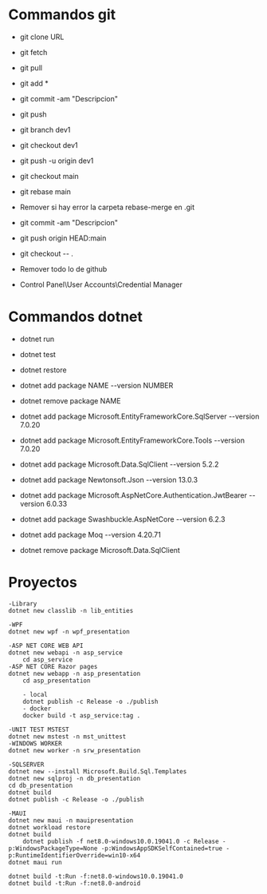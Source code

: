 # Commandos git 
- git clone URL 

- git fetch
- git pull

- git add *
- git commit -am "Descripcion"
- git push

- git branch dev1
- git checkout dev1
- git push -u origin dev1

- git checkout main
- git rebase main
- Remover si hay error la carpeta rebase-merge en \.git
- git commit -am "Descripcion"
- git push origin HEAD:main

- git checkout -- .

- Remover todo lo de github
- Control Panel\User Accounts\Credential Manager

# Commandos dotnet 
- dotnet run
- dotnet test
- dotnet restore
- dotnet add package NAME --version NUMBER
- dotnet remove package NAME

- dotnet add package Microsoft.EntityFrameworkCore.SqlServer --version 7.0.20
- dotnet add package Microsoft.EntityFrameworkCore.Tools --version 7.0.20
- dotnet add package Microsoft.Data.SqlClient --version 5.2.2
- dotnet add package Newtonsoft.Json --version 13.0.3
- dotnet add package Microsoft.AspNetCore.Authentication.JwtBearer --version 6.0.33
- dotnet add package Swashbuckle.AspNetCore --version 6.2.3
- dotnet add package Moq --version 4.20.71

- dotnet remove package Microsoft.Data.SqlClient

# Proyectos
    -Library
    dotnet new classlib -n lib_entities

    -WPF
    dotnet new wpf -n wpf_presentation
    
    -ASP NET CORE WEB API
    dotnet new webapi -n asp_service
        cd asp_service
    -ASP NET CORE Razor pages
    dotnet new webapp -n asp_presentation
        cd asp_presentation

        - local    
        dotnet publish -c Release -o ./publish
        - docker
        docker build -t asp_service:tag .

    -UNIT TEST MSTEST
    dotnet new mstest -n mst_unittest
    -WINDOWS WORKER
    dotnet new worker -n srw_presentation
    
    -SQLSERVER
    dotnet new --install Microsoft.Build.Sql.Templates
    dotnet new sqlproj -n db_presentation
    cd db_presentation
    dotnet build
    dotnet publish -c Release -o ./publish
    
    -MAUI
    dotnet new maui -n mauipresentation
    dotnet workload restore
    dotnet build
        dotnet publish -f net8.0-windows10.0.19041.0 -c Release -p:WindowsPackageType=None -p:WindowsAppSDKSelfContained=true -p:RuntimeIdentifierOverride=win10-x64
    dotnet maui run
	
    dotnet build -t:Run -f:net8.0-windows10.0.19041.0
    dotnet build -t:Run -f:net8.0-android